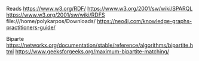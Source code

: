 Reads
https://www.w3.org/RDF/
https://www.w3.org/2001/sw/wiki/SPARQL
https://www.w3.org/2001/sw/wiki/RDFS
file:///home/polykarpos/Downloads/
https://neo4j.com/knowledge-graphs-practitioners-guide/




Biparte
https://networkx.org/documentation/stable/reference/algorithms/bipartite.html
https://www.geeksforgeeks.org/maximum-bipartite-matching/